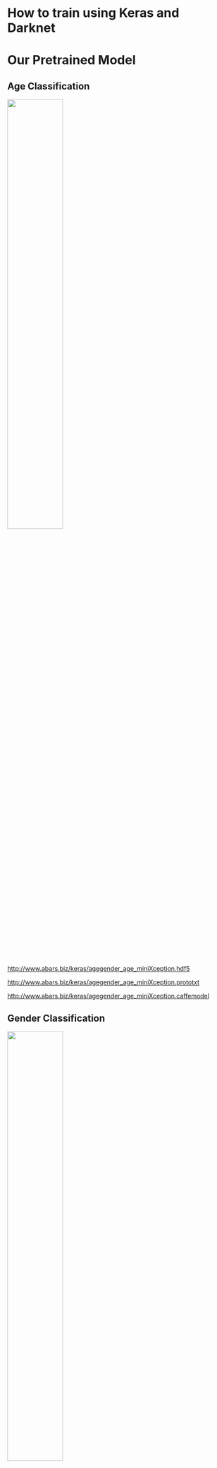 # How to train using Keras and Darknet

# Our Pretrained Model

## Age Classification

<img src="https://github.com/abars/YoloKerasFaceDetection/blob/master/pretrain/log/agegender_age_miniXception.png" width="50%" height="50%">

<http://www.abars.biz/keras/agegender_age_miniXception.hdf5>

<http://www.abars.biz/keras/agegender_age_miniXception.prototxt>

<http://www.abars.biz/keras/agegender_age_miniXception.caffemodel>

## Gender Classification

<img src="https://github.com/abars/YoloKerasFaceDetection/blob/master/pretrain/log/agegender_gender_simple_cnn.png" width="50%" height="50%">

<http://www.abars.biz/keras/agegender_gender_simple_cnn.hdf5>

<http://www.abars.biz/keras/agegender_gender_simple_cnn.prototxt>

<http://www.abars.biz/keras/agegender_gender_simple_cnn.caffemodel>

## Face Detection

<http://www.abars.biz/keras/fddb_yolosmallv1_final.weights>

<https://github.com/abars/YoloKerasFaceDetection/blob/master/cfg/fddb_yolosmallv1.cfg>

<http://www.abars.biz/keras/fddb_yolosmallv1.prototxt>

<http://www.abars.biz/keras/fddb_yolosmallv1.caffemodel>

<!--
## Hand Detection

<http://www.abars.biz/keras/vivahand_tinyyolov1_19000.weights>

<https://github.com/abars/YoloKerasFaceDetection/blob/master/vivahand_tinyyolov1.cfg>
-->

## Our Pretrained Model Demo

Here is a run using hdf5.

`python agegender_demo.py keras`

Here is a run using caffemodel.

`python agegender_demo.py converted`

# Install

## Modify Darknet

Download Darknet and put in the same folder.

https://github.com/pjreddie/darknet

Compile with <https://github.com/abars/YoloKerasFaceDetection/blob/master/darknet_custom/yolo.c> for custom classes and custom cfg.

`void train_yolo(char *cfgfile, char *weightfile,const char *train_images,const char *backup_directory)`

`draw_detections(im, l.side*l.side*l.n, thresh, boxes, probs, voc_names, alphabet, l.classes);`

`int class = find_int_arg(argc, argv, "-class", 20);`

`char *train_images = find_char_arg(argc, argv, "-train", 0);`

`char *backup_directory = find_char_arg(argc, argv, "-backup", 0);`

`else if(0==strcmp(argv[2], "train")) train_yolo(cfg, weights, train_images, backup_directory);`

`else if(0==strcmp(argv[2], "demo")) demo(cfg, weights, thresh, cam_index, filename, voc_names, class, frame_skip, prefix, out_filename);`

# Face Detection (FDDB)

## Create dataset

Download fddb dataset (FDDB-folds and originalPics folder) and put in the dataset/fddb folder.

http://vis-www.cs.umass.edu/fddb/

Create datase/fddb/FDDB-folds/annotations_darknet folder for darknet.

`perl annotation_fddb_darknet.pl`

Preview converted annotations.

`perl annotation_view.pl fddb`

[![FDDB dataset overview](https://img.youtube.com/vi/KGeY_PFhRYA/0.jpg)](https://www.youtube.com/watch?v=KGeY_PFhRYA&feature=youtu.be)

## Train using Darknet

`cd darknet`

`./darknet yolo train ../cfg/fddb_yolosmallv1.cfg -train ../dataset/fddb/FDDB-folds/annotations_darknet/train.txt -backup ./backup/ -class 1`

## Test using Darknet

Here is a test.

`./darknet yolo test ../cfg/fddb_yolosmallv1.cfg ./backup/fddb_yolosmallv1_36000.weights ../dataset/fddb/originalPics/2002/07/19/big/img_18 -class 1`

Here is a run.

`./darknet yolo demo ../cfg/fddb_yolosmallv1.cfg ./backup/fddb_yolosmallv1_36000.weights -class 1`

## Convert to CaffeModel

Download pytorch-caffe-darknet-convert and put in the same folder.

https://github.com/marvis/pytorch-caffe-darknet-convert

Convert to Caffe model.

`cd pytorch-caffe-darknet-convert`

`python darknet2caffe.py ../cfg/fddb_yolosmallv1.cfg ./backup/fddb_yolosmallv1_36000.weights face.prototxt face.caffemodel`

# Age and Gender classification

## Create Dataset

Download AdienceBenchmarkOfUnfilteredFacesForGenderAndAgeClassification dataset (agegender folder)  and put in the dataset/agegender folder.

https://www.openu.ac.il/home/hassner/Adience/data.html#agegender

Create dataset/agegender/annotations for keras.

`perl annotation_agegender_keras.pl`

## Train using Keras

Run classifier task using keras.

Network input is 64x64x3.

`python agegender_train.py age miniXception`

Network input is 48x48x3.

`python agegender_train.py gender simple_cnn`

## Test using Keras

Test classifier task using keras.

`python agegender_predict.py age miniXception`

`python agegender_predict.py gender simple_cnn`

Demo classifier task using keras and yolo.

`python agegender_demo.py keras`

# Emotion classification

## Create Dataset

Download FER2013 dataset.

https://www.kaggle.com/c/challenges-in-representation-learning-facial-expression-recognition-challenge/data

## Train

Implementing.
